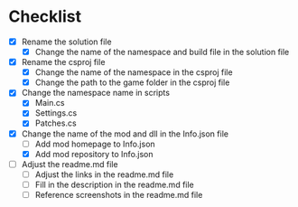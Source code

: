 # Checklist

- [x] Rename the solution file
  - [x] Change the name of the namespace and build file in the solution file
- [x] Rename the csproj file
  - [x] Change the name of the namespace in the csproj file
  - [x] Change the path to the game folder in the csproj file
- [x] Change the namespace name in scripts
  - [x] Main.cs
  - [x] Settings.cs
  - [x] Patches.cs
- [x] Change the name of the mod and dll in the Info.json file
  - [ ] Add mod homepage to Info.json
  - [x] Add mod repository to Info.json
- [ ] Adjust the readme.md file
  - [ ] Adjust the links in the readme.md file
  - [ ] Fill in the description in the readme.md file
  - [ ] Reference screenshots in the readme.md file
